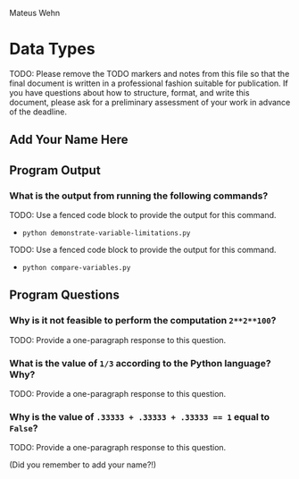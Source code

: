 Mateus Wehn

# Data Types

TODO: Please remove the TODO markers and notes from this file
so that the final document is written in a professional fashion
suitable for publication. If you have questions about how to
structure, format, and write this document, please ask for a
preliminary assessment of your work in advance of the deadline.

## Add Your Name Here

## Program Output

### What is the output from running the following commands?

TODO: Use a fenced code block to provide the output for this command.

- `python demonstrate-variable-limitations.py`

TODO: Use a fenced code block to provide the output for this command.

- `python compare-variables.py`

## Program Questions

### Why is it not feasible to perform the computation `2**2**100`?

TODO: Provide a one-paragraph response to this question.

### What is the value of `1/3` according to the Python language? Why?

TODO: Provide a one-paragraph response to this question.

### Why is the value of `.33333 + .33333 + .33333 == 1` equal to `False`?

TODO: Provide a one-paragraph response to this question.

(Did you remember to add your name?!)
